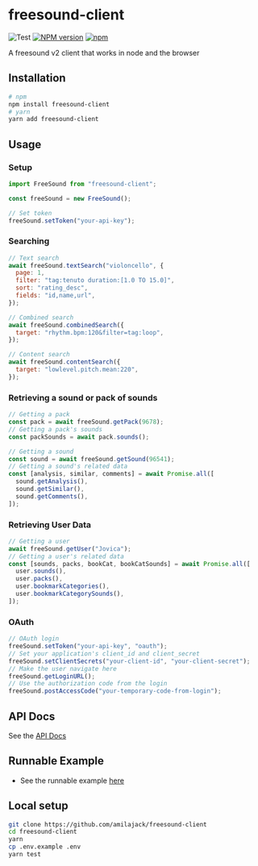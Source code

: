 # freesound-client

![Test](https://github.com/amilajack/freesound-client/workflows/Test/badge.svg)
[![NPM version](https://badge.fury.io/js/freesound-client.svg)](http://badge.fury.io/js/freesound-client)
[![npm](https://img.shields.io/npm/dm/freesound-client.svg)](https://npm-stat.com/charts.html?package=freesound-client)

A freesound v2 client that works in node and the browser

## Installation

```bash
# npm
npm install freesound-client
# yarn
yarn add freesound-client
```

## Usage

### Setup

```js
import FreeSound from "freesound-client";

const freeSound = new FreeSound();

// Set token
freeSound.setToken("your-api-key");
```

### Searching

```js
// Text search
await freeSound.textSearch("violoncello", {
  page: 1,
  filter: "tag:tenuto duration:[1.0 TO 15.0]",
  sort: "rating_desc",
  fields: "id,name,url",
});

// Combined search
await freeSound.combinedSearch({
  target: "rhythm.bpm:120&filter=tag:loop",
});

// Content search
await freeSound.contentSearch({
  target: "lowlevel.pitch.mean:220",
});
```

### Retrieving a sound or pack of sounds

```js
// Getting a pack
const pack = await freeSound.getPack(9678);
// Getting a pack's sounds
const packSounds = await pack.sounds();

// Getting a sound
const sound = await freeSound.getSound(96541);
// Getting a sound's related data
const [analysis, similar, comments] = await Promise.all([
  sound.getAnalysis(),
  sound.getSimilar(),
  sound.getComments(),
]);
```

### Retrieving User Data

```js
// Getting a user
await freeSound.getUser("Jovica");
// Getting a user's related data
const [sounds, packs, bookCat, bookCatSounds] = await Promise.all([
  user.sounds(),
  user.packs(),
  user.bookmarkCategories(),
  user.bookmarkCategorySounds(),
]);
```

### OAuth

```js
// OAuth login
freeSound.setToken("your-api-key", "oauth");
// Set your application's client_id and client_secret
freeSound.setClientSecrets("your-client-id", "your-client-secret");
// Make the user navigate here
freeSound.getLoginURL();
// Use the authorization code from the login
freeSound.postAccessCode("your-temporary-code-from-login");
```

## API Docs

See the [API Docs](https://amilajack.github.io/freesound-client/)

## Runnable Example

- See the runnable example [here](https://github.com/amilajack/freesound-client-example)

## Local setup

```bash
git clone https://github.com/amilajack/freesound-client
cd freesound-client
yarn
cp .env.example .env
yarn test
```
